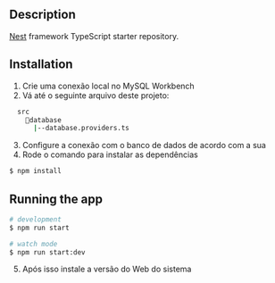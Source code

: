 ## Description

[Nest](https://github.com/nestjs/nest) framework TypeScript starter repository.

## Installation

1. Crie uma conexão local no MySQL Workbench
2. Vá até o seguinte arquivo deste projeto:

```bash
  src
    📁database
      |--database.providers.ts
```

3. Configure a conexão com o banco de dados de acordo com a sua
4. Rode o comando para instalar as dependências

```bash
$ npm install
```

## Running the app

```bash
# development
$ npm run start

# watch mode
$ npm run start:dev
```

5. Após isso instale a versão do Web do sistema
